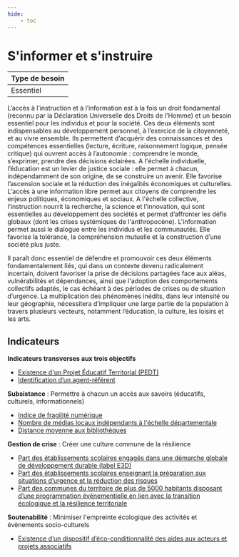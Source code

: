 ```yaml
---
hide:
    - toc
---
```



# S'informer et s'instruire

|Type de besoin|
|--|
|Essentiel|

L’accès à l’instruction et à l’information est à la fois un droit fondamental (reconnu par la Déclaration Universelle des Droits de l'Homme) et un besoin essentiel pour les individus et pour la société. Ces deux éléments sont indispensables au développement personnel, à  l’exercice  de  la  citoyenneté,  et  au  vivre  ensemble.  Ils  permettent  d’acquérir  des connaissances et des compétences essentielles (lecture, écriture, raisonnement logique, pensée  critique)  qui  ouvrent  accès  à  l’autonomie  :  comprendre  le  monde,  s’exprimer, prendre des décisions éclairées. 
A l'échelle individuelle, l’éducation est un levier de justice sociale : elle permet à chacun, indépendamment  de  son  origine,  de  se  construire  un  avenir.  Elle  favorise  l’ascension sociale  et  la  réduction  des  inégalités  économiques  et  culturelles.  L'accès  à  une information   libre  permet  aux  citoyens  de  comprendre  les  enjeux  politiques, économiques et sociaux. 
A  l'échelle  collective,  l’instruction  nourrit  la  recherche,  la  science  et  l’innovation,  qui sont essentielles au développement des sociétés et permet d’affronter les défis globaux (dont  les  crises systémiques de l'anthropocène). L'information permet aussi le dialogue entre  les  individus  et  les  communautés.  Elle  favorise  la  tolérance,  la  compréhension mutuelle et la construction d’une société plus juste. 
 
Il  paraît  donc  essentiel  de  défendre  et  promouvoir  ces  deux  éléments fondamentalement  liés,  qui  dans  un  contexte  devenu  radicalement  incertain,  doivent favoriser  la  prise  de  décisions  partagées  face  aux aléas, vulnérabilités et dépendances, ainsi que l'adoption des comportements collectifs adaptés, le cas échéant à des périodes de crises ou de situation d’urgence. La multiplication des phénomènes inédits, dans leur intensité ou leur géographie, nécessitera d’impliquer une large partie de la population à travers plusieurs vecteurs, notamment l’éducation, la culture, les loisirs et les arts. 

## Indicateurs

**Indicateurs transverses aux trois objectifs**

-	[Existence d'un Projet Éducatif Territorial (PEDT)](https://konsilion.github.io/diag360/pages/indicateurs/be1_i01)
-	[Identification d’un agent-référent](https://konsilion.github.io/diag360/pages/indicateurs/be1_i02)

**Subsistance** : Permettre à chacun un accès aux savoirs (éducatifs, culturels, informationnels) 

- [Indice de fragilité numérique](https://konsilion.github.io/diag360/pages/indicateurs/be1_i03)
- [Nombre de médias locaux indépendants à l'échelle départementale](https://konsilion.github.io/diag360/pages/indicateurs/be1_i04)
- [Distance moyenne aux bibliothèques](https://konsilion.github.io/diag360/pages/indicateurs/be1_i05)

**Gestion de crise** : Créer une culture commune de la résilience

- [Part des établissements scolaires engagés dans une démarche globale de développement durable (label E3D)](https://konsilion.github.io/diag360/pages/indicateurs/be1_i06)
- [Part des établissements scolaires enseignant la préparation aux situations d’urgence et la réduction des risques](https://konsilion.github.io/diag360/pages/indicateurs/be1_i07)
- [Part des communes du territoire de plus de 5000 habitants disposant d’une programmation événementielle en lien avec la transition écologique et la résilience territoriale](https://konsilion.github.io/diag360/pages/indicateurs/be1_i08)

**Soutenabilité** : Minimiser l'empreinte écologique des activités et évènements socio-culturels

- [Existence d’un dispositif d’éco-conditionnalité des aides aux acteurs et projets associatifs](https://konsilion.github.io/diag360/pages/indicateurs/be1_i09)